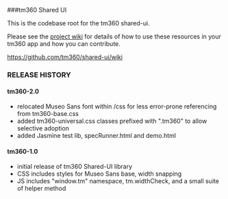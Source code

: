 ###tm360 Shared UI

This is the codebase root for the tm360 shared-ui.

Please see the [project wiki](https://github.com/tm360/shared-ui/wiki) for details of how to use these resources in your tm360 app and how you can contribute.

https://github.com/tm360/shared-ui/wiki

### RELEASE HISTORY

#### tm360-2.0

* relocated Museo Sans font within /css for less error-prone referencing from tm360-base.css
* added tm360-universal.css classes prefixed with ".tm360" to allow selective adoption
* added Jasmine test lib, specRunner.html and demo.html

#### tm360-1.0
* initial release of tm360 Shared-UI library
* CSS includes styles for Museo Sans base, width snapping
* JS includes "window.tm" namespace, tm.widthCheck, and a small suite of helper method

